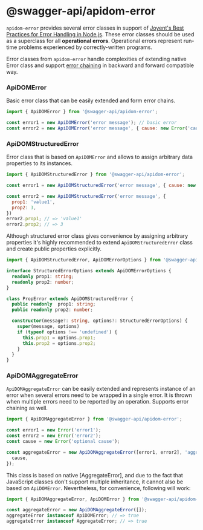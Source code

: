 # @swagger-api/apidom-error

`apidom-error` provides several error classes in support of [Joyent's Best Practices for Error Handling in Node.js](http://web.archive.org/web/20150221074228/http://www.joyent.com/developers/node/design/errors).
These error classes should be used as a superclass for all **operational errors**.
Operational errors represent run-time problems experienced by correctly-written programs.

Error classes from `apidom-error` handle complexities of extending native Error class
and support [error chaining](https://developer.mozilla.org/en-US/docs/Web/JavaScript/Reference/Global_Objects/Error/cause)
in backward and forward compatible way.

### ApiDOMError

Basic error class that can be easily extended and form error chains.

```js
import { ApiDOMError } from '@swagger-api/apidom-error';

const error1 = new ApiDOMError('error message'); // basic error
const error2 = new ApiDOMError('error message', { cause: new Error('cause') }); // error chain
```

### ApiDOMStructuredError

Error class that is based on `ApiDOMError` and allows to assign arbitrary data properties to its instances.

```js
import { ApiDOMStructuredError } from '@swagger-api/apidom-error';

const error1 = new ApiDOMStructuredError('error message', { cause: new Error('cause') }); // just like ApiDOMError

const error2 = new ApiDOMStructuredError('error message', {
  prop1: 'value1',
  prop2: 3,
})
error2.prop1; // => 'value1'
error2.prop2; // => 3
```

Although structured error class gives convenience by assigning arbitrary properties
it's highly recommended to extend `ApiDOMStructuredError` class and create public properties
explicitly.

```typescript
import { ApiDOMStructuredError, ApiDOMErrorOptions } from '@swagger-api/apidom-error';

interface StructuredErrorOptions extends ApiDOMErrorOptions {
  readonly prop1: string;
  readonly prop2: number;
}

class PropError extends ApiDOMStructuredError {
  public readonly  prop1: string;
  public readonly prop2: number;

  constructor(message?: string, options?: StructuredErrorOptions) {
    super(message, options)
    if (typeof options !== 'undefined') {
      this.prop1 = options.prop1;
      this.prop2 = options.prop2;
    }
  }
}
```

### ApiDOMAggregateError

`ApiDOMAggregateError` can be easily extended and represents instance of an error when
several errors need to be wrapped in a single error. It is thrown when multiple errors
need to be reported by an operation. Supports error chaining as well.

```js
import { ApiDOMAggregateError } from '@swagger-api/apidom-error';

const error1 = new Error('error1');
const error2 = new Error('error2');
const cause = new Error('optional cause');

const aggregateError = new ApiDOMAggregateError([error1, error2], 'aggregate error', {
  cause,
});
```

This class is based on native [AggregateError], and due to the fact that JavaScript
classes don't support multiple inheritance, it cannot also be based on `ApiDOMError`.
Nevertheless, for convenience, following will work:

```js
import { ApiDOMAggregateError, ApiDOMError } from '@swagger-api/apidom-error';

const aggregateError = new ApiDOMAggregateError([]);
aggregateError instanceof ApiDOMError; // => true
aggregateError instanceof AggregateError; // => true
```



